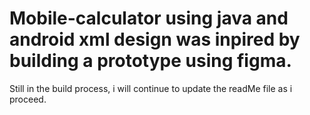 # Mobile-calculator using java and android xml design was inpired by building a prototype using figma.
Still in the build process, i will continue to update the readMe file as i proceed.

